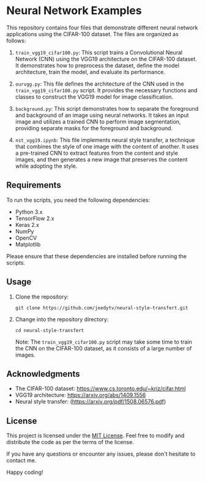 # Neural Network Examples

This repository contains four files that demonstrate different neural network applications using the CIFAR-100 dataset. The files are organized as follows:

1. `train_vgg19_cifar100.py`: This script trains a Convolutional Neural Network (CNN) using the VGG19 architecture on the CIFAR-100 dataset. It demonstrates how to preprocess the dataset, define the model architecture, train the model, and evaluate its performance.

2. `ourvgg.py`: This file defines the architecture of the CNN used in the `train_vgg19_cifar100.py` script. It provides the necessary functions and classes to construct the VGG19 model for image classification.

3. `background.py`: This script demonstrates how to separate the foreground and background of an image using neural networks. It takes an input image and utilizes a trained CNN to perform image segmentation, providing separate masks for the foreground and background.

4. `nst_vgg19.ipynb`: This file implements neural style transfer, a technique that combines the style of one image with the content of another. It uses a pre-trained CNN to extract features from the content and style images, and then generates a new image that preserves the content while adopting the style.

## Requirements

To run the scripts, you need the following dependencies:

- Python 3.x
- TensorFlow 2.x
- Keras 2.x
- NumPy
- OpenCV
- Matplotlib

Please ensure that these dependencies are installed before running the scripts.

## Usage

1. Clone the repository:

   ```
   git clone https://github.com/jeedytv/neural-style-transfert.git
   ```

2. Change into the repository directory:

   ```
   cd neural-style-transfert
   ```


   Note: The `train_vgg19_cifar100.py` script may take some time to train the CNN on the CIFAR-100 dataset, as it consists of a large number of images.

## Acknowledgments

- The CIFAR-100 dataset: https://www.cs.toronto.edu/~kriz/cifar.html
- VGG19 architecture: https://arxiv.org/abs/1409.1556
- Neural style transfer: (https://arxiv.org/pdf/1508.06576.pdf)

## License

This project is licensed under the [MIT License](https://opensource.org/licenses/MIT). Feel free to modify and distribute the code as per the terms of the license.

If you have any questions or encounter any issues, please don't hesitate to contact me.

Happy coding!
